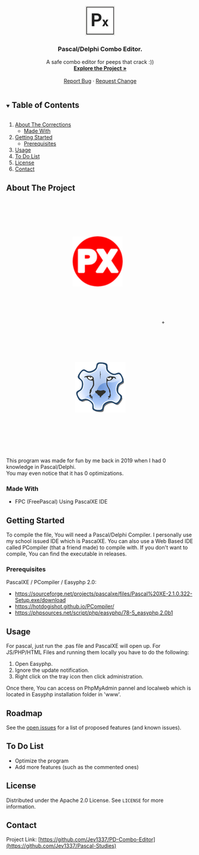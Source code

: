 <!--
*** Thanks for checking out the Best-README-Template. If you have a suggestion
*** that would make this better, please fork the repo and create a pull request
*** or simply open an issue with the tag "enhancement".
*** Thanks again! Now go create something AMAZING! :D
***
***
***
*** To avoid retyping too much info. Do a search and replace for the following:
*** github_username, repo_name, twitter_handle, email, project_title, project_description
--> 



<!-- PROJECT SHIELDS -->
<!--
*** I'm using markdown "reference style" links for readability.
*** Reference links are enclosed in brackets [ ] instead of parentheses ( ).
*** See the bottom of this document for the declaration of the reference variables
*** for contributors-url, forks-url, etc. This is an optional, concise syntax you may use.
*** https://www.markdownguide.org/basic-syntax/#reference-style-links
-->
<!--
[![Contributors][contributors-shield]][contributors-url]
[![Forks][forks-shield]][forks-url]
[![Stargazers][stars-shield]][stars-url]
[![Issues][issues-shield]][issues-url]
[![MIT License][license-shield]][license-url]
-->


<!-- PROJECT LOGO -->
<br />
<p align="center">
  <a href="https://github.com/Jev1337/PD-Combo-Editor">
    <img src="explorer_0KnDLzyOVG.png" alt="Logo" width="80" height="80">
  </a>

  <h3 align="center">Pascal/Delphi Combo Editor.</h3>

  <p align="center">
    A safe combo editor for peeps that crack :))
    <br />
    <a href="https://github.com/Jev1337/PD-Combo-Editor"><strong>Explore the Project »</strong></a>
    <br />
    <br />
    <a href="https://github.com/Jev1337/PD-Combo-Editor/issues">Report Bug</a>
    ·
    <a href="https://github.com/Jev1337/PD-Combo-Editor/issues">Request Change</a>
</p>
</p>



<!-- TABLE OF CONTENTS -->
<details open="open">
  <summary><h2 style="display: inline-block">Table of Contents</h2></summary>
  <ol>
    <li>
      <a href="#about-the-corrections">About The Corrections</a>
      <ul>
        <li><a href="#made-with">Made With</a></li>
      </ul>
    </li>
    <li>
      <a href="#getting-started">Getting Started</a>
      <ul>
        <li><a href="#prerequisites">Prerequisites</a></li>
      </ul>
    </li>
    <li><a href="#usage">Usage</a></li>
	<li><a href="#To-Do-List">To Do List</a></li>
    <li><a href="#license">License</a></li>
    <li><a href="#contact">Contact</a></li>
  </ol>
</details>



<!-- ABOUT THE Corrections -->
## About The Project

<div align="center"><a href="https://sourceforge.net/projects/pascalxe/" target="_blank"><img src="icon.png" alt="Logo" width="135" height="135" style="border:0px;margin:100px;clear:both;"></a> + <a href="https://www.freepascal.org/" target="_blank"><img src="fpc.png" alt="Logo" width="135" height="135" style="border:0px;margin:100px;clear:both;"></a></div><br>
This program was made for fun by me back in 2019 when I had 0 knowledge in Pascal/Delphi.
<br>You may even notice that it has 0 optimizations.

### Made With

* []()FPC (FreePascal) Using PascalXE IDE

<!-- GETTING STARTED -->
## Getting Started

To compile the file, You will need a Pascal/Delphi Compiler. I personally use my school issued IDE which is PascalXE. You can also use a Web Based IDE called PCompiler (that a friend made) to compile with.
If you don't want to compile, You can find the executable in releases.

### Prerequisites

PascalXE / PCompiler / Easyphp 2.0:
* https://sourceforge.net/projects/pascalxe/files/Pascal%20XE-2.1.0.322-Setup.exe/download
* https://hotdogishot.github.io/PCompiler/ <br>
* https://phpsources.net/script/php/easyphp/78-5_easyphp,2.0b1
<!-- USAGE EXAMPLES -->
## Usage

For pascal, just run the .pas file and PascalXE will open up.
For JS/PHP/HTML Files and running them locally you have to do the following:
  <ol>
    <li>Open Easyphp.</li>
    <li>Ignore the update notification.</li>
    <li>Right click on the tray icon then click administration.</li>
  </ol>
Once there, You can access on PhpMyAdmin pannel and localweb which is located in Easyphp installation folder in 'www'. 

<!-- ROADMAP -->
## Roadmap

See the [open issues](https://github.com/Jev1337/Pascal-Studies/issues) for a list of proposed features (and known issues).

<!-- TO DO LIST -->
## To Do List
* Optimize the program
* Add more features (such as the commented ones)
<!-- LICENSE -->
## License

Distributed under the Apache 2.0 License. See `LICENSE` for more information.



<!-- CONTACT -->
## Contact

Project Link: [https://github.com/Jev1337/PD-Combo-Editor](https://github.com/Jev1337/Pascal-Studies)







<!-- MARKDOWN LINKS & IMAGES -->
<!-- https://www.markdownguide.org/basic-syntax/#reference-style-links -->
[contributors-shield]: https://img.shields.io/github/contributors/Jev1337/PD-Combo-Editor.svg?style=for-the-badge
[contributors-url]: https://github.com/Jev1337/PD-Combo-Editor/graphs/contributors
[forks-shield]: https://img.shields.io/github/forks/Jev1337/PD-Combo-Editor.svg?style=for-the-badge
[forks-url]: https://github.com/Jev1337/PD-Combo-Editor/network/members
[stars-shield]: https://img.shields.io/github/stars/Jev1337/PD-Combo-Editor.svg?style=for-the-badge
[stars-url]: https://github.com/Jev1337/PD-Combo-Editor/stargazers
[issues-shield]: https://img.shields.io/github/issues/Jev1337/PD-Combo-Editor.svg?style=for-the-badge
[issues-url]: https://github.com/Jev1337/PD-Combo-Editor/issues
[license-shield]: https://img.shields.io/github/license/Jev1337/PD-Combo-Editor?style=for-the-badge
[license-url]: https://github.com/Jev1337/PD-Combo-Editor/blob/master/LICENSE.txt
